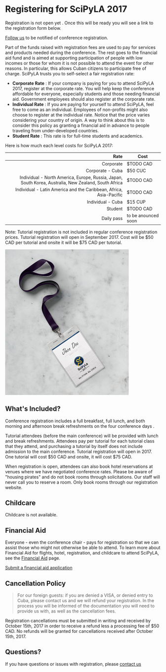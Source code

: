 
# Registering for SciPyLA 2017

Registration is not open yet . Once this will be ready you will see a link to the registration form below.

[Follow us](../#contact-div) to be notified of conference registration.

Part of the funds raised with registration fees are used to pay for services and products needed during the conference. The rest goes to the financial aid fund and is aimed at supporting participation of people with low incomes or those for whom it is not possible to attend the event for other reasons. In particular, this allows Cuban citizens to participate free of charge. SciPyLA trusts you to self-select a fair registration rate:

- **Corporate Rate** : If your company is paying for you to attend SciPyLA 2017, register at the corporate rate. You will help keep the conference affordable for everyone, especially students and those needing financial aid. Government employees should also register at the corporate rate.
- **Individual Rate** : If you are paying for yourself to attend SciPyLA, feel free to come as an individual. Employees of non-profits might also choose to register at the individual rate. Notice that the price varies considering your country of origin. A way to think about this is to consider this policy as granting a financial aid in advance to people traveling from under-developed countries.
- **Student Rate** : This rate is for full-time students and academics.

Here is how much each level costs for SciPyLA 2017:

| Rate | Cost |
|------:|------|
| Corporate | $TODO CAD |
| Corporate - Cuba | $50 CUC |
| Individual - North America, Europe, Russia, Japan, South Korea, Australia, New Zealand, South Africa | $TODO CAD |
| Individual - Latin America and the Caribbean, Africa, Asia-Pacific | $TODO CAD |
| Individual - Cuba | $15 CUP |
| Student | $TODO CAD |
| Daily pass | to be anounced soon |

Note: Tutorial registration is not included in regular conference registration prices. Tutorial registration will open in September 2017. Cost will be $50 CAD per tutorial and onsite it will be $75 CAD per tutorial.

![SciPyLA 2017 badge](../assets/img/badge.jpg)

## What's Included?

Conference registration includes a full breakfast, full lunch, and both morning and afternoon break refreshments on the four conference days .

Tutorial attendees (before the main conference) will be provided with lunch and break refreshments. Attendees pay per tutorial for each tutorial class that they attend, and purchasing a tutorial by itself does not include admission to the main conference. Tutorial registration will open in 2017. One tutorial will cost $50 CAD and onsite, it will cost $75 CAD.

When registration is open, attendees can also book hotel reservations at venues where we have negotiated conference rates. Please be aware of "housing pirates" and do not book rooms through solicitations. Our staff will never call you to reserve a room. Only book rooms through our registration website.

## Childcare

Childcare is not available.

## Financial Aid

Everyone - even the conference chair - pays for registration so that we can assist those who might not otherwise be able to attend. To learn more about Financial Aid for flights, hotel, registration, and childcare to attend SciPyLA, see the [Financial Aid](../forms/financial-aid) page.

[Submit a financial aid application](../forms/financial-aid)

## Cancellation Policy

> For our foreign guests: if you are denied a VISA, or denied entry to Cuba, please contact us and we will refund your registration. In the process you will be informed of the documentation you will need to provide us with, as well as the cancellation fees.

Registration cancellations must be submitted in writing and received by October 15th, 2017 in order to receive a refund less a processing fee of $50 CAD. No refunds will be granted for cancellations received after October 15th, 2017.

## Questions?

If you have questions or issues with registration, please [contact us](../#contact-div)


